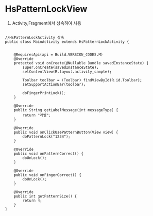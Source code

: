 # HsPatternLockView

1. Activity,Fragment에서 상속하여 사용
<pre><code>
//HsPatternLockActivity 상속
public class MainActivity extends HsPatternLockActivity {


    @RequiresApi(api = Build.VERSION_CODES.M)
    @Override
    protected void onCreate(@Nullable Bundle savedInstanceState) {
        super.onCreate(savedInstanceState);
        setContentView(R.layout.activity_sample);

        Toolbar toolbar = (Toolbar) findViewById(R.id.Toolbar);
        setSupportActionBar(toolbar);

        doFingerPrintLock();
    }

    @Override
    public String getLabelMessage(int messageType) {
        return "라벨";
    }

    @Override
    public void onClickUsePatternButton(View view) {
        doPatternLock("1234");
    }

    @Override
    public void onPatternCorrect() {
        doUnLock();
    }

    @Override
    public void onFingerCorrect() {
        doUnLock();
    }

    @Override
    public int getPatternSize() {
        return 4;
    }
}
</code></pre>